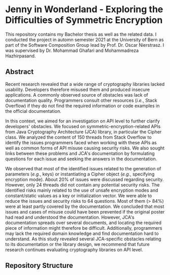 # Jenny in Wonderland - Exploring the Difficulties of Symmetric Encryption
This repository contains my Bachelor thesis as well as the related data.
I conducted the project in automn semester 2021 at the University of Bern 
as part of the Software Composition Group lead by Prof. Dr. Oscar Nierstrasz.
I was supervised by Dr. Mohammad Ghafari and Mohammadreza Hazhirpasand.

## Abstract
Recent research revealed that a wide range of cryptography libraries lacked usability.
Developers therefore misused them and produced insecure applications.
A commonly observed source of obstacles was lack of documentation quality.
Programmers consult other resources (*i.e.*, Stack Overflow) if they do not find the required information or code examples in the official documentation.


In this context, we aimed for an investigation on API level to further clarify developers' obstacles.
We focused on symmetric-encryption-related APIs from Java Cryptography Architecture (JCA) library, in particular the Cipher class.
We analyzed the content of 150 threads from Stack Overflow to identify the issues programmers faced when working with these APIs as well as common forms of API misuse causing security risks.
We also sought links between these problems and JCA's documentation by formulating questions for each issue and seeking the answers in the documentation.


We observed that most of the identified issues related to the generation of parameters (*e.g.*, keys) or instantiating a Cipher object (*e.g.*, specifying encryption mode).
About 20% of issues were discussed regarding security.
However, only 24 threads did not contain any potential security risks.
The identified risks mainly related to the use of unsafe encryption modes and constant/static values as a key or initialization vector.
We were able to reduce the issues and security risks to 64 questions.
Most of them (> 84%) were at least partly covered by the documentation.
We concluded that most issues and cases of misuse could have been prevented if the original poster had read and understood the documentation.
However, JCA's documentation spreads over several documents, and locating the required piece of information might therefore be difficult.
Additionally, programmers may lack the required domain knowledge and find documentation hard to understand.
As this study revealed several JCA-specific obstacles relating to its documentation or the library design, we recommend that future research continues evaluating cryptography libraries on API level.


## Repository Structure

